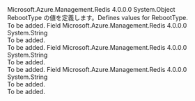 <Type Name="RebootType" FullName="Microsoft.Azure.Management.Redis.Models.RebootType">
  <TypeSignature Language="C#" Value="public static class RebootType" />
  <TypeSignature Language="ILAsm" Value=".class public auto ansi abstract sealed beforefieldinit RebootType extends System.Object" />
  <TypeSignature Language="DocId" Value="T:Microsoft.Azure.Management.Redis.Models.RebootType" />
  <TypeSignature Language="VB.NET" Value="Public Class RebootType" />
  <TypeSignature Language="F#" Value="type RebootType = class" />
  <AssemblyInfo>
    <AssemblyName>Microsoft.Azure.Management.Redis</AssemblyName>
    <AssemblyVersion>4.0.0.0</AssemblyVersion>
  </AssemblyInfo>
  <Base>
    <BaseTypeName>System.Object</BaseTypeName>
  </Base>
  <Interfaces />
  <Docs>
    <summary>
            <span data-ttu-id="ec4ca-101">RebootType の値を定義します。</span><span class="sxs-lookup"><span data-stu-id="ec4ca-101">Defines values for RebootType.</span></span>
            </summary>
    <remarks>To be added.</remarks>
  </Docs>
  <Members>
    <Member MemberName="AllNodes">
      <MemberSignature Language="C#" Value="public const string AllNodes;" />
      <MemberSignature Language="ILAsm" Value=".field public static literal string AllNodes" />
      <MemberSignature Language="DocId" Value="F:Microsoft.Azure.Management.Redis.Models.RebootType.AllNodes" />
      <MemberSignature Language="VB.NET" Value="Public Const AllNodes As String " />
      <MemberSignature Language="F#" Value="val mutable AllNodes : string" Usage="Microsoft.Azure.Management.Redis.Models.RebootType.AllNodes" />
      <MemberType>Field</MemberType>
      <AssemblyInfo>
        <AssemblyName>Microsoft.Azure.Management.Redis</AssemblyName>
        <AssemblyVersion>4.0.0.0</AssemblyVersion>
      </AssemblyInfo>
      <ReturnValue>
        <ReturnType>System.String</ReturnType>
      </ReturnValue>
      <Docs>
        <summary>To be added.</summary>
        <remarks>To be added.</remarks>
      </Docs>
    </Member>
    <Member MemberName="PrimaryNode">
      <MemberSignature Language="C#" Value="public const string PrimaryNode;" />
      <MemberSignature Language="ILAsm" Value=".field public static literal string PrimaryNode" />
      <MemberSignature Language="DocId" Value="F:Microsoft.Azure.Management.Redis.Models.RebootType.PrimaryNode" />
      <MemberSignature Language="VB.NET" Value="Public Const PrimaryNode As String " />
      <MemberSignature Language="F#" Value="val mutable PrimaryNode : string" Usage="Microsoft.Azure.Management.Redis.Models.RebootType.PrimaryNode" />
      <MemberType>Field</MemberType>
      <AssemblyInfo>
        <AssemblyName>Microsoft.Azure.Management.Redis</AssemblyName>
        <AssemblyVersion>4.0.0.0</AssemblyVersion>
      </AssemblyInfo>
      <ReturnValue>
        <ReturnType>System.String</ReturnType>
      </ReturnValue>
      <Docs>
        <summary>To be added.</summary>
        <remarks>To be added.</remarks>
      </Docs>
    </Member>
    <Member MemberName="SecondaryNode">
      <MemberSignature Language="C#" Value="public const string SecondaryNode;" />
      <MemberSignature Language="ILAsm" Value=".field public static literal string SecondaryNode" />
      <MemberSignature Language="DocId" Value="F:Microsoft.Azure.Management.Redis.Models.RebootType.SecondaryNode" />
      <MemberSignature Language="VB.NET" Value="Public Const SecondaryNode As String " />
      <MemberSignature Language="F#" Value="val mutable SecondaryNode : string" Usage="Microsoft.Azure.Management.Redis.Models.RebootType.SecondaryNode" />
      <MemberType>Field</MemberType>
      <AssemblyInfo>
        <AssemblyName>Microsoft.Azure.Management.Redis</AssemblyName>
        <AssemblyVersion>4.0.0.0</AssemblyVersion>
      </AssemblyInfo>
      <ReturnValue>
        <ReturnType>System.String</ReturnType>
      </ReturnValue>
      <Docs>
        <summary>To be added.</summary>
        <remarks>To be added.</remarks>
      </Docs>
    </Member>
  </Members>
</Type>